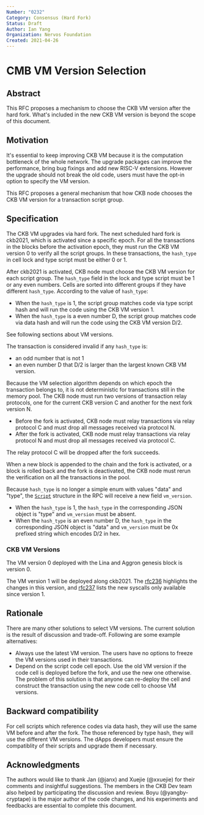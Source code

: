 ```yaml
---
Number: "0232"
Category: Consensus (Hard Fork)
Status: Draft
Author: Ian Yang
Organization: Nervos Foundation
Created: 2021-04-26
---
```


# CMB VM Version Selection

## Abstract

This RFC proposes a mechanism to choose the CKB VM version after the hard fork. What's included in the new CKB VM version is beyond the scope of this document.

## Motivation

It's essential to keep improving CKB VM because it is the computation bottleneck of the whole network. The upgrade packages can improve the performance, bring bug fixings and add new RISC-V extensions. However the upgrade should not break the old code, users must have the opt-in option to specify the VM version.

This RFC proposes a general mechanism that how CKB node chooses the CKB VM version for a transaction script group.

## Specification

The CKB VM upgrades via hard fork. The next scheduled hard fork is ckb2021, which is activated since a specific epoch. For all the transactions in the blocks before the activation epoch, they must run the CKB VM version 0 to verify all the script groups. In these transactions, the `hash_type` in cell lock and type script must be either 0 or 1.

After ckb2021 is activated, CKB node must choose the CKB VM version for each script group. The `hash_type` field in the lock and type script must be 1 or any even numbers. Cells are sorted into different groups if they have different `hash_type`. According to the value of `hash_type`:

* When the `hash_type` is 1, the script group matches code via type script hash and will run the code using the CKB VM version 1.
* When the `hash_type` is a even number D, the script group matches code via data hash and will run the code using the CKB VM version D/2.

See following sections about VM versions.

The transaction is considered invalid if any `hash_type` is:

* an odd number that is not 1
* an even number D that D/2 is larger than the largest known CKB VM version.

Because the VM selection algorithm depends on which epoch the transaction belongs to, it is not deterministic for transactions still in the memory pool. The CKB node must run two versions of transaction relay protocols, one for the current CKB version C and another for the next fork version N.

* Before the fork is activated, CKB node must relay transactions via relay protocol C and must drop all messages received via protocol N.
* After the fork is activated, CKB node must relay transactions via relay protocol N and must drop all messages received via protocol C.

The relay protocol C will be dropped after the fork succeeds.

When a new block is appended to the chain and the fork is activated, or a block is rolled back and the fork is deactivated, the CKB node must rerun the verification on all the transactions in the pool.

Because `hash_type` is no longer a simple enum with values "data" and "type", the [`Script`](https://github.com/nervosnetwork/ckb/blob/develop/rpc/README.md#type-script) structure in the RPC will receive a new field `vm_version`.

* When the `hash_type` is 1, the `hash_type` in the corresponding JSON object is "type" and `vm_version` must be absent.
* When the `hash_type` is an even number D, the `hash_type` in the corresponding JSON object is "data" and `vm_version` must be 0x prefixed string which encodes D/2 in hex.

### CKB VM Versions

The VM version 0 deployed with the Lina and Aggron genesis block is version 0.

The VM version 1 will be deployed along ckb2021. The [rfc236] highlights the changes in this version, and [rfc237] lists the new syscalls only available since version 1.

[rfc236]: ../0236-ckb-vm-version-1/0236-ckb-vm-version-1.md
[rfc237]: ../0237-vm-syscalls-2/0237-vm-syscalls-2.md

## Rationale

There are many other solutions to select VM versions. The current solution is the result of discussion and trade-off. Following are some example alternatives:

* Always use the latest VM version. The users have no options to freeze the VM versions used in their transactions.
* Depend on the script code cell epoch. Use the old VM version if the code cell is deployed before the fork, and use the new one otherwise. The problem of this solution is that anyone can re-deploy the cell and construct the transaction using the new code cell to choose VM versions.

## Backward compatibility

For cell scripts which reference codes via data hash, they will use the same VM before and after the fork. The those referenced by type hash, they will use the different VM versions. The dApps developers must ensure the compatiblity of their scripts and upgrade them if necessary.

## Acknowledgments

The authors would like to thank Jan (@janx) and Xuejie (@xxuejie) for their comments and insightful suggestions. The members in the CKB Dev team also helped by participating the discussion and review. Boyu (@yangby-cryptape) is the major author of the code changes, and his experiments and feedbacks are essential to complete this document.
